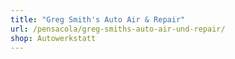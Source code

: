 ```yaml
---
title: "Greg Smith's Auto Air & Repair"
url: /pensacola/greg-smiths-auto-air-und-repair/
shop: Autowerkstatt
---
```

